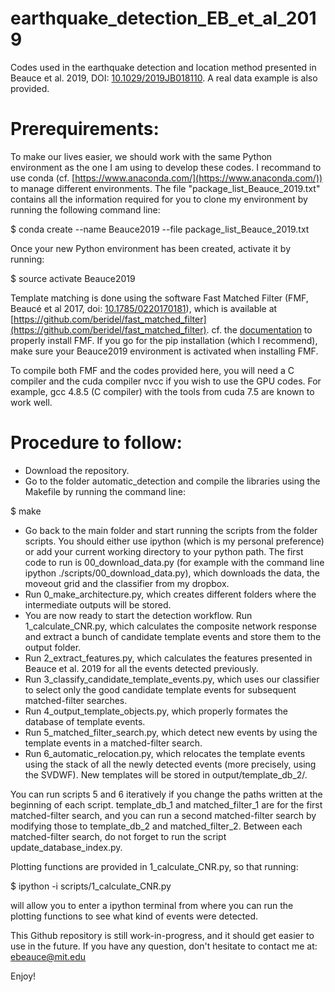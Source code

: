 # earthquake_detection_EB_et_al_2019
Codes used in the earthquake detection and location method presented in Beauce et al. 2019, DOI: [10.1029/2019JB018110](https://doi.org/10.1029/2019JB018110). A real data example is also provided.<br/>

# Prerequirements:

To make our lives easier, we should work with the same Python environment as the one I am using to develop these codes. I recommand to use conda (cf. [https://www.anaconda.com/](https://www.anaconda.com/)) to manage different environments. The file "package_list_Beauce_2019.txt" contains all the information required for you to clone my environment by running the following command line:<br/>

$ conda create --name Beauce2019 --file package_list_Beauce_2019.txt

Once your new Python environment has been created, activate it by running:<br/>

$ source activate Beauce2019

Template matching is done using the software Fast Matched Filter (FMF, Beaucé et al 2017, doi: [10.1785/0220170181](https://doi.org/10.1785/0220170181)), which is available at [https://github.com/beridel/fast_matched_filter](https://github.com/beridel/fast_matched_filter). cf. the [documentation](https://ebeauce.github.io/FMF_documentation/) to properly install FMF. If you go for the pip installation (which I recommend), make sure your Beauce2019 environment is activated when installing FMF.<br/>

To compile both FMF and the codes provided here, you will need a C compiler and the cuda compiler nvcc if you wish to use the GPU codes. For example, gcc 4.8.5 (C compiler) with the tools from cuda 7.5 are known to work well.

# Procedure to follow:

- Download the repository.<br/>
- Go to the folder automatic_detection and compile the libraries using the Makefile by running the command line:

$ make

- Go back to the main folder and start running the scripts from the folder scripts. You should either use ipython (which is my personal preference) or add your current working directory to your python path. The first code to run is 00_download_data.py (for example with the command line ipython ./scripts/00_download_data.py), which downloads the data, the moveout grid and the classifier from my dropbox.<br/>
- Run 0_make_architecture.py, which creates different folders where the intermediate outputs will be stored.<br/>
- You are now ready to start the detection workflow. Run 1_calculate_CNR.py, which calculates the composite network response and extract a bunch of candidate template events and store them to the output folder.<br/>
- Run 2_extract_features.py, which calculates the features presented in Beauce et al. 2019 for all the events detected previously.<br/>
- Run 3_classify_candidate_template_events.py, which uses our classifier to select only the good candidate template events for subsequent matched-filter searches.<br/>
- Run 4_output_template_objects.py, which properly formates the database of template events.<br/>
- Run 5_matched_filter_search.py, which detect new events by using the template events in a matched-filter search.<br/>
- Run 6_automatic_relocation.py, which relocates the template events using the stack of all the newly detected events (more precisely, using the SVDWF). New templates will be stored in output/template_db_2/.<br/>

You can run scripts 5 and 6 iteratively if you change the paths written at the beginning of each script. template_db_1 and matched_filter_1 are for the first matched-filter search, and you can run a second matched-filter search by modifying those to template_db_2 and matched_filter_2. Between each matched-filter search, do not forget to run the script update_database_index.py.<br/>

Plotting functions are provided in 1_calculate_CNR.py, so that running:

$ ipython -i scripts/1_calculate_CNR.py

will allow you to enter a ipython terminal from where you can run the plotting functions to see what kind of events were detected.<br/>

This Github repository is still work-in-progress, and it should get easier to use in the future. If you have any question, don't hesitate to contact me at: ebeauce@mit.edu<br/>

Enjoy!
